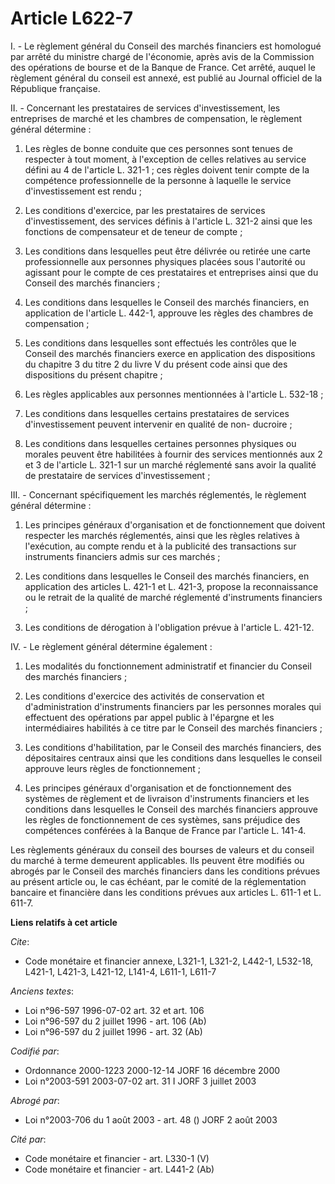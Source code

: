 # Article L622-7

I. - Le règlement général du Conseil des marchés financiers est homologué par arrêté du ministre chargé de l'économie, après
avis de la Commission des opérations de bourse et de la Banque de France. Cet arrêté, auquel le règlement général du conseil
est annexé, est publié au Journal officiel de la République française.

II. - Concernant les prestataires de services d'investissement, les entreprises de marché et les chambres de compensation, le
règlement général détermine :

1. Les règles de bonne conduite que ces personnes sont tenues de respecter à tout moment, à l'exception de celles relatives
au service défini au 4 de l'article L. 321-1 ; ces règles doivent tenir compte de la compétence professionnelle de la
personne à laquelle le service d'investissement est rendu ;

2. Les conditions d'exercice, par les prestataires de services d'investissement, des services définis à l'article L. 321-2
ainsi que les fonctions de compensateur et de teneur de compte ;

3. Les conditions dans lesquelles peut être délivrée ou retirée une carte professionnelle aux personnes physiques placées
sous l'autorité ou agissant pour le compte de ces prestataires et entreprises ainsi que du Conseil des marchés financiers ;

4. Les conditions dans lesquelles le Conseil des marchés financiers, en application de l'article L. 442-1, approuve les
règles des chambres de compensation ;

5. Les conditions dans lesquelles sont effectués les contrôles que le Conseil des marchés financiers exerce en application
des dispositions du chapitre 3 du titre 2 du livre V du présent code ainsi que des dispositions du présent chapitre ;

6. Les règles applicables aux personnes mentionnées à l'article L. 532-18 ;

7. Les conditions dans lesquelles certains prestataires de services d'investissement peuvent intervenir en qualité de non-
ducroire ;

8. Les conditions dans lesquelles certaines personnes physiques ou morales peuvent être habilitées à fournir des services
mentionnés aux 2 et 3 de l'article L. 321-1 sur un marché réglementé sans avoir la qualité de prestataire de services
d'investissement ;

III. - Concernant spécifiquement les marchés réglementés, le règlement général détermine :

1. Les principes généraux d'organisation et de fonctionnement que doivent respecter les marchés réglementés, ainsi que les
règles relatives à l'exécution, au compte rendu et à la publicité des transactions sur instruments financiers admis sur ces
marchés ;

2. Les conditions dans lesquelles le Conseil des marchés financiers, en application des articles L. 421-1 et L. 421-3,
propose la reconnaissance ou le retrait de la qualité de marché réglementé d'instruments financiers ;

3. Les conditions de dérogation à l'obligation prévue à l'article L. 421-12.

IV. - Le règlement général détermine également :

1. Les modalités du fonctionnement administratif et financier du Conseil des marchés financiers ;

2. Les conditions d'exercice des activités de conservation et d'administration d'instruments financiers par les personnes
morales qui effectuent des opérations par appel public à l'épargne et les intermédiaires habilités à ce titre par le Conseil
des marchés financiers ;

3. Les conditions d'habilitation, par le Conseil des marchés financiers, des dépositaires centraux ainsi que les conditions
dans lesquelles le conseil approuve leurs règles de fonctionnement ;

4. Les principes généraux d'organisation et de fonctionnement des systèmes de règlement et de livraison d'instruments
financiers et les conditions dans lesquelles le Conseil des marchés financiers approuve les règles de fonctionnement de ces
systèmes, sans préjudice des compétences conférées à la Banque de France par l'article L. 141-4.

Les règlements généraux du conseil des bourses de valeurs et du conseil du marché à terme demeurent applicables. Ils peuvent
être modifiés ou abrogés par le Conseil des marchés financiers dans les conditions prévues au présent article ou, le cas
échéant, par le comité de la réglementation bancaire et financière dans les conditions prévues aux articles L. 611-1 et L.
611-7.

**Liens relatifs à cet article**

_Cite_:

  - Code monétaire et financier annexe, L321-1, L321-2, L442-1, L532-18, L421-1, L421-3, L421-12, L141-4, L611-1, L611-7

_Anciens textes_:

  - Loi n°96-597 1996-07-02 art. 32 et art. 106
  - Loi n°96-597 du 2 juillet 1996 - art. 106 (Ab)
  - Loi n°96-597 du 2 juillet 1996 - art. 32 (Ab)

_Codifié par_:

  - Ordonnance 2000-1223 2000-12-14 JORF 16 décembre 2000
  - Loi n°2003-591 2003-07-02 art. 31 I JORF 3 juillet 2003

_Abrogé par_:

  - Loi n°2003-706 du 1 août 2003 - art. 48 () JORF 2 août 2003

_Cité par_:

  - Code monétaire et financier - art. L330-1 (V)
  - Code monétaire et financier - art. L441-2 (Ab)
